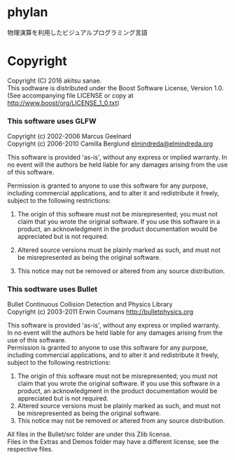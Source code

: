 # phylan
物理演算を利用したビジュアルプログラミング言語

# Copyright
Copyright (C) 2016 akitsu sanae.  
This sodtware is distributed under the Boost Software License, Version 1.0. 
(See accompanying file LICENSE or copy at http://www.boost/org/LICENSE_1_0.txt)  


### This software uses GLFW  
Copyright (c) 2002-2006 Marcus Geelnard  
Copyright (c) 2006-2010 Camilla Berglund <elmindreda@elmindreda.org>  
  
This software is provided 'as-is', without any express or implied
warranty. In no event will the authors be held liable for any damages
arising from the use of this software.  
  
Permission is granted to anyone to use this software for any purpose,
including commercial applications, and to alter it and redistribute it
freely, subject to the following restrictions:  
  
1. The origin of this software must not be misrepresented; you must not
   claim that you wrote the original software. If you use this software
   in a product, an acknowledgment in the product documentation would
   be appreciated but is not required.  
  
2. Altered source versions must be plainly marked as such, and must not
   be misrepresented as being the original software.  
  
3. This notice may not be removed or altered from any source
   distribution.  


### This sodtware uses Bullet
Bullet Continuous Collision Detection and Physics Library  
Copyright (c) 2003-2011 Erwin Coumans  http://bulletphysics.org  
  
This software is provided 'as-is', without any express or implied warranty.  
In no event will the authors be held liable for any damages arising from the use of this software.  
Permission is granted to anyone to use this software for any purpose,  
including commercial applications, and to alter it and redistribute it freely,  
subject to the following restrictions:  
  
1. The origin of this software must not be misrepresented; you must not claim that you wrote the original software. If you use this software in a product, an acknowledgment in the product documentation would be appreciated but is not required.  
2. Altered source versions must be plainly marked as such, and must not be misrepresented as being the original software.  
3. This notice may not be removed or altered from any source distribution.  
  
All files in the Bullet/src folder are under this Zlib license.  
Files in the Extras and Demos folder may have a different license, see the respective files.  

